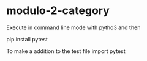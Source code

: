# modulo-2-category

Execute in command line mode with pytho3 and then 

pip install pytest

To make a addition to the test file import pytest
